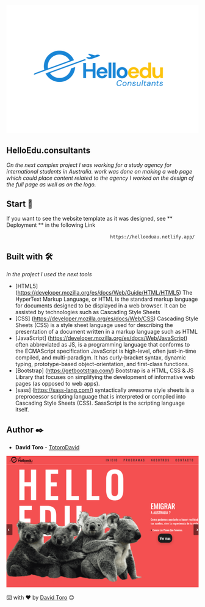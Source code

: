 <img src="https://github.com/TotoroDavid/HelloEdu.consultants/blob/master/img/pic/logo.png?raw=true">

## HelloEdu.consultants

_On the next complex project I was working for a study agency for international students in Australia.
work was done on making a web page which could place content related to the agency
I worked on the design of the full page as well as on the logo._

## Start 🚀

If you want to see the website template as it was designed, see ** Deployment ** in the following Link

                                          https://helloeduau.netlify.app/

## Built with 🛠️

_in the project I used the next tools_

- [HTML5] (https://developer.mozilla.org/es/docs/Web/Guide/HTML/HTML5)
  The HyperText Markup Language, or HTML is the standard markup language for documents designed to be displayed in a web browser. It can be assisted by technologies such as Cascading Style Sheets
- [CSS] (https://developer.mozilla.org/es/docs/Web/CSS)
  Cascading Style Sheets (CSS) is a style sheet language used for describing the presentation of a document written in a markup language such as HTML
- [JavaScript] (https://developer.mozilla.org/es/docs/Web/JavaScript)
  often abbreviated as JS, is a programming language that conforms to the ECMAScript specification JavaScript is high-level, often just-in-time compiled, and multi-paradigm. It has curly-bracket syntax, dynamic typing, prototype-based object-orientation, and first-class functions.
- [Bootstrap] (https://getbootstrap.com/)
  Bootstrap is a HTML, CSS & JS Library that focuses on simplifying the development of informative web pages (as opposed to web apps).
- [sass] (https://sass-lang.com/)
  syntactically awesome style sheets is a preprocessor scripting language that is interpreted or compiled into Cascading Style Sheets (CSS). SassScript is the scripting language itself.

## Author ✒️

- **David Toro** - [TotoroDavid](https://github.com/TotoroDavid)

<img src="https://github.com/TotoroDavid/HelloEdu.consultants/blob/master/img/pic/Screen%20Shot%202021-04-30%20at%206.50.34%20am.png?raw=true">

⌨️ with ❤️ by [David Toro](https://github.com/TotoroDavid) 😊
